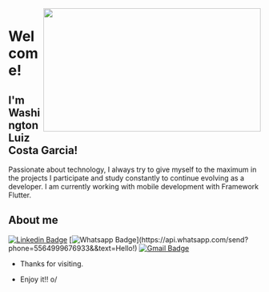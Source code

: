 <img align="right" width="434" height="246" src="https://firebasestorage.googleapis.com/v0/b/dashatar-dev.appspot.com/o/dashatars%2FRGFzaGF0YXJfRGV2ZWxvcGVyX05ldXRyYWxfY29sb3JfUEdfc2hhZG93.png?alt=media">

# Welcome!

## I'm Washington Luiz Costa Garcia!

Passionate about technology, I always try to give myself to the maximum in the projects I participate and study constantly to continue evolving as a developer. I am currently working with mobile development with Framework Flutter. 

## About me 
[![Linkedin Badge](https://img.shields.io/badge/-LinkedIn-blue?style=flat-square&logo=Linkedin&logoColor=white&link=https://www.linkedin.com/in/washington-garcia/)](https://www.linkedin.com/in/washington-garcia/)
[![Whatsapp Badge](https://img.shields.io/badge/-Whatsapp-4CA143?style=flat-square&labelColor=4CA143&logo=whatsapp&logoColor=white&link=https://api.whatsapp.com/send?phone=5564999676933&&text=Hello!)](https://api.whatsapp.com/send?phone=5564999676933&&text=Hello!)
[![Gmail Badge](https://img.shields.io/badge/-Gmail-c14438?style=flat-square&logo=Gmail&logoColor=white&link=mailto:washingtonlgarcia@gmail.com)](mailto:washingtonlgarcia@gmail.com)

- Thanks for visiting. 
 
- Enjoy it!! o/
